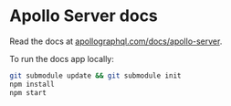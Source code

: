 # Apollo Server docs

Read the docs at [apollographql.com/docs/apollo-server](https://www.apollographql.com/docs/apollo-server/).

To run the docs app locally:

```bash
git submodule update && git submodule init
npm install
npm start
```
